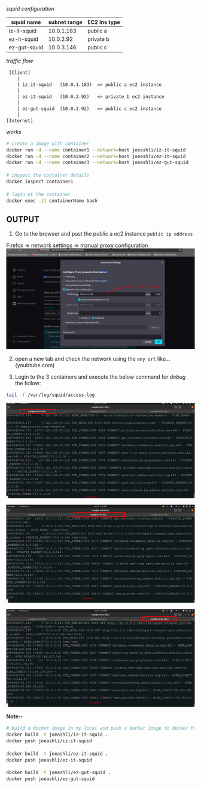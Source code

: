 _squid configuration_

| squid name   | subnet range | EC2 Ins type   |
| ------------ | ------------ | --------- |
| iz-it-squid  | 10.0.1.183   | public a  |
| ez-it-squid  | 10.0.2.92    | private b |
| ez-gut-squid | 10.0.3.146   | public c  |

_traffic flow_

     [Client]
        |
        | iz-it-squid   (10.0.1.183)  => public a ec2 instance
        |
        | ez-it-squid   (10.0.2.92)   => private b ec2 instance
        |
        | ez-gut-squid  (10.0.2.92)   => public c ec2 instance
        |
    [Internet]

_works_

```bash
# create a image with container
docker run -d --name container1 --network=host joeashli/iz-it-squid
docker run -d --name container2 --network=host joeashli/ez-it-squid
docker run -d --name container3 --network=host joeashli/ez-gut-squid

# inspect the container details
docker inspect container1

# login ot the container 
docker exec -it containerName bash

```

OUTPUT
--------

1. Go to the browser and past the public a ec2 instance `public ip address` 

Firefox => network settings => manual proxy configuration
![Alt text](image.png)

2. open a new tab and check the network using the `any url` like...(youbtube.com)

3. Login to the 3 containers and execute the below command for _debug_ the follow:

```bash
tail -f /var/log/squid/access.log
```
![Alt text](image-1.png)

![Alt text](image-2.png)

![Alt text](image-3.png)

**Note:-**
```sh
# build a docker image in my local and push a docker image to docker hub
docker build -t joeashli/iz-it-squid .
docker push joeashli/iz-it-squid

docker build -t joeashli/ez-it-squid .
docker push joeashli/ez-it-squid

docker build -t joeashli/ez-gut-squid .
docker push joeashli/ez-gut-squid
```
